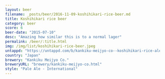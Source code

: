 ```yaml
---
layout: beer
filename: _posts/beer/2016-11-09-koshihikari-rice-beer.md
title: Koshihikari rice beer
category: beer
score: 6
beer-date: "2015-07-10"
desc: "Amazing how similar this is to a normal lager"
permalink: /beer/:title.html
img: /img/list/koshihikari-rice-beer.jpeg
untappd: "https://untappd.com/b/kankiku-meijyo-co--koshihikari-rice-ale/766178"
country: "Japan"
brewery: "Kankiku Meijyo Co."
breweryURL: "brewery/kankiku-meijyo-co.html"
style: "Pale Ale - International"
---
```


